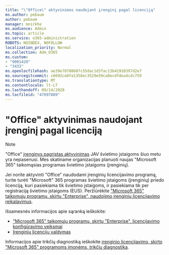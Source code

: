 ```yaml
---
title: "\"Office\" aktyvinimas naudojant įrenginį pagal licenciją"
ms.author: pebaum
author: pebaum
manager: mnirkhe
ms.audience: Admin
ms.topic: article
ms.service: o365-administration
ROBOTS: NOINDEX, NOFOLLOW
localization_priority: Normal
ms.collection: Adm_O365
ms.custom:
- "9001420"
- "3433"
ms.openlocfilehash: ae39e70780607c55dac1d3fac13b41910397d2e7
ms.sourcegitcommit: c6692ce0fa1358ec3529e59ca0ecdfdea4cdc759
ms.translationtype: MT
ms.contentlocale: lt-LT
ms.lasthandoff: 09/14/2020
ms.locfileid: "47697889"
---
```

# <a name="activating-office-using-device-based-licensing"></a>"Office" aktyvinimas naudojant įrenginį pagal licenciją

> [!NOTE]
> "Office" [įrenginys pagrįstas aktyvinimas](https://aka.ms/officedba) JAV švietimo įstaigoms šiuo metu yra nepasenusi. Mes skatiname organizacijas planuoti naujas "Microsoft 365" taikomąsias programas švietimo įstaigoms (įrenginių).

Jei norite aktyvinti "Office" naudodami įrenginių licencijavimo programą, turite turėti "Microsoft" 365 programas švietimo įstaigoms (įrenginių) priedo licenciją, kuri pasiekiama tik švietimo įstaigoms, ir pasiekiama tik per registraciją švietimo įstaigoms (EUS). Peržiūrėkite ["Microsoft 365" taikomųjų programų, skirtų "Enterprise", naudojimo įrenginių licencijavimo reikalavimus](https://docs.microsoft.com/deployoffice/device-based-licensing#requirements-for-using-device-based-licensing-for-microsoft-365-apps-for-enterprise).


Išsamesnės informacijos apie sąranką ieškokite:

- ["Microsoft 365" taikomųjų programų, skirtų "Enterprise", licencijavimo konfigūravimo veiksmai](https://docs.microsoft.com/deployoffice/device-based-licensing#steps-to-configure-device-based-licensing-for-microsoft-365-apps-for-enterprise)
- [Įrenginių licencijų valdymas](https://docs.microsoft.com/microsoft-365/admin/misc/manage-licenses-for-devices)

Informacijos apie trikčių diagnostiką ieškokite [įrenginio licencijavimo, skirto "Microsoft 365" programoms įmonėms, trikčių diagnostika](https://docs.microsoft.com/deployoffice/device-based-licensing#troubleshoot-device-based-licensing-for-microsoft-365-apps-for-enterprise).
